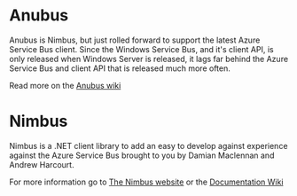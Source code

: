 # Anubus

Anubus is Nimbus, but just rolled forward to support the latest Azure Service Bus client.
Since the Windows Service Bus, and it's client API, is only released when Windows Server is released, it lags far behind the Azure Service Bus and client API that is released much more often.

Read more on the [Anubus wiki](https://github.com/rebase42/Anubus/wiki)

# Nimbus
Nimbus is a .NET client library to add an easy to develop against experience against the Azure Service Bus brought to you by Damian Maclennan and Andrew Harcourt.

For more information go to [The Nimbus website](http://nimbusapi.github.io/) or the [Documentation Wiki](https://github.com/NimbusAPI/Nimbus/wiki)
